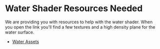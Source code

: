 # Water Shader Resources Needed

<p>We are providing you with resources to help with the water shader. When you open the link you'll find a few textures and a high density plane for the water surface.</p>
<ul>
<li><a class="inline_disabled" title="Link" href="https://drive.google.com/drive/folders/1UOd36JHtoxuZ2O6YQRGQzmDMl2xDSAB8?usp=sharing" target="_blank">Water Assets</a></li>
</ul>